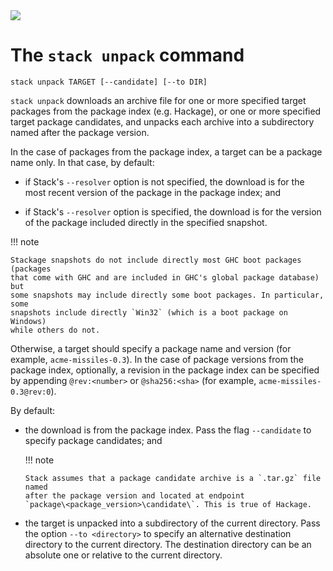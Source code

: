 <div class="hidden-warning"><a href="https://docs.haskellstack.org/"><img src="https://cdn.jsdelivr.net/gh/commercialhaskell/stack/doc/img/hidden-warning.svg"></a></div>

# The `stack unpack` command

~~~text
stack unpack TARGET [--candidate] [--to DIR]
~~~

`stack unpack` downloads an archive file for one or more specified target
packages from the package index (e.g. Hackage), or one or more specified target
package candidates, and unpacks each archive into a subdirectory named after the
package version.

In the case of packages from the package index, a target can be a package
name only. In that case, by default:

*   if Stack's `--resolver` option is not specified, the download is for the
    most recent version of the package in the package index; and

*   if Stack's `--resolver` option is specified, the download is for the version
    of the package included directly in the specified snapshot.

!!! note

    Stackage snapshots do not include directly most GHC boot packages (packages
    that come with GHC and are included in GHC's global package database) but
    some snapshots may include directly some boot packages. In particular, some
    snapshots include directly `Win32` (which is a boot package on Windows)
    while others do not.

Otherwise, a target should specify a package name and version (for example,
`acme-missiles-0.3`). In the case of package versions from the package index,
optionally, a revision in the package index can be specified by appending
`@rev:<number>` or `@sha256:<sha>` (for example, `acme-missiles-0.3@rev:0`).

By default:

*   the download is from the package index. Pass the flag `--candidate` to
    specify package candidates; and

    !!! note

        Stack assumes that a package candidate archive is a `.tar.gz` file named
        after the package version and located at endpoint
        `package\<package_version>\candidate\`. This is true of Hackage.

*   the target is unpacked into a subdirectory of the current directory. Pass
    the option `--to <directory>` to specify an alternative destination
    directory to the current directory. The destination directory can be an
    absolute one or relative to the current directory.
